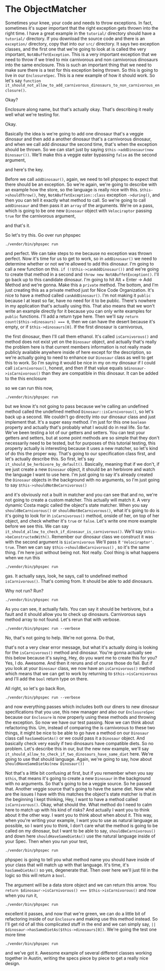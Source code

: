 # The ObjectMatcher

Sometimes your knee, your code and needs to throw exceptions. In fact, sometimes it's
super important that the right exception gets thrown into the right time. I have a
great example in the `tutorial/` directory should have a `tutorial/` directory. If you
download the source code and there is an `exception/` directory, copy that into our
`src/` directory. It says two exception classes, and the first one that we're going
to look at is called the very important, `NotABuffetException`. This is a very
important exception that we need to throw if we tried to mix carnivorous and non
carnivorous dinosaurs into the same enclosure. This is such an important thing that
we need to make sure there is a test for this exception being thrown. So this is
going to live in our `EnclosureSpec`. This is a new example of how it should work. So
let's say `function it_should_not_allow_to_add_carnivorous_dinosaurs_to_non_carnivorous_enclosure()`.

Okay?

Enclosure along name, but that's actually okay. That's describing it really well what
we're testing for.

Okay.

Basically the idea is we're going to add one dinosaur that's a veggie dinosaur and
then add a another dinosaur that's a carnivorous dinosaur, and when we call add
dinosaur the second time, that's when the exception should be thrown. So we can start
just by saying `$this->addDinosaur(new Dinosaur())`. We'll make this a veggie eater bypassing `false`
as the second argument,

and here's the key.

Before we call `addDinosaur()`, again, we need to tell phpspec to expect that
there should be an exception. So we're again, we're going to describe with an example
how the store, so the language is really nice with this. `$this->shouldThrow()`, hey, 
`NotABuffetException::class` exception `->during()`, and then you can tell it exactly what
method to call. So we're going to call `addDinosaur` and then pass it an `array` of the
arguments. We're on a pass, which is going to be one new `Dinosaur` object with
`Velociraptor` passing `true` for the carnivorous argument,

and that's it.

So let's try this. Go over run phpspec 

```terminal-silent
./vendor/bin/phpspec run
```

and perfect. We can take steps to me
because no exception was thrown perfect. Now it's time for us to get to work, so in
`addDinosaur()` we need to determine whether or not we're allowed to add this dinosaur.
I'm going to call a new function on this. `if (!$this->canAddDinosaur())` and we're
going to create that method in a second and `throw new NotABuffetException()`. I'll
go back up to this candidate dinosaur. I'm going to hit Alt + Enter -> Add Method and
we're gonna. Make this a `private` method. The bottom, and I'm just creating this as a
private method just for Nice Code Organization. It's nice to have a method called 
`canAddDinosaur()`. I'm not making it `public` because I at least so far, have no need for it
to be public. There's nowhere in my application that's actually using this. That also
means that we won't write an example directly for it because you can only write
examples for `public` functions. I'll add a return type here. Then we'll say 
`return count($this->dinosaurs) === 0`, then we can have the
desert because it's empty, or if `$this->dinosaurs[0]`. If the
first dinosaur is carnivorous,

the first dinosaur, then I'll call them ethanol. It's called `isCarnivorous()` and
method does not exist yet on the `Dinosaur` object, and actually that's really the
problem here is that current members information is not really made publicly
available anywhere inside of here except for the description, so we're actually going
to need to enhance our `Dinosaur` class as well to get this to work. So I'm saying it
would be nice in my on my dinosaur if I could call `isCarnivorous()`, honest, and then
if that value equals `$dinosaur->isCarnivorous()` than they are compatible in this
dinosaur. It can be added to the this enclosure

so we can run this now, 

```terminal-silent
./vendor/bin/phpspec run
```

but we know it's not going to pass because we're calling an
undefined method called the undefined method `Dinosaur::isCarnivorous()`, so
let's back up a second. We couldn't go directly into our dinosaur class and just
implement that. It's a super easy method. I'm just for this one `boolean` property and
actually that's probably what I would do in real life. So far. We've been testing a
lot of our getters and setters. You can test your getters and setters, but at some
point methods are so simple that they don't necessarily need to be tested, but for
purposes of this tutorial testing, this property actually is interesting because it
uses a new matcher, so let's kind of do this the proper way. That's going to our
specification class first, and let's actually describe this. So first, let's say 
`it_should_be_herbivore_by_default()`. Basically, meaning that if we don't, if we just
create a new `Dinosaur` object, it should be an herbivore and watch the language I want
to use here. I'm just going to say it's already created the `Dinosaur` objects in the
background with no arguments, so I'm just going to say `$this->shouldNotBeCarnivorous()`

and it's obviously not a built in matcher and you can see that and no, we're not
going to create a custom matcher. This actually will match it. A very dynamic Costa
magic called the object's state matcher. When you say `shouldBeCarnivorous()` or 
`shouldNotBeCarnivorous()`, what it's going to do is it's going to look for in 
`isCarnivorous()` method, onside of her, on top of her object, and check whether it's `true`
or `false`. Let's write one more example before we see this. We can say 
`it_should_allow_to_check_if_dinosaur_is_carnivorous()`. We'll say `$this->beConstructedWith()`.
Remember our dinosaur class we construct it was with the second argument is `$isCarnivorous`
We'll pass it `'Velociraptor'`. `true`. Then we can say `$this->shouldBeCarnivorous()`
, so it's the same thing. I'm here just without being not. Not really.
Cool thing is what happens when we run this 

```terminal-silent
./vendor/bin/phpspec run
```

gas. It actually says, look, he says,
call to undefined method `isCarnivorous()`. That's coming from. It should be able to add
dinosaurs.

Why not run? Run?

```terminal-silent
./vendor/bin/phpspec run
```

As you can see, it actually fails. You can say it should be herbivore, but a fault
and it should allow you to check up dinosaurs. Carnivorous says method array to not
found. Let's rerun that with verbose.

```terminal-silent
./vendor/bin/phpspec run --verbose
```

No, that's not going to help. We're not gonna. Do that,

that's not a very clear error message, but what it's actually doing is looking for
the `isCarnivorous()` method and dinosaur. You're gonna actually see this below because
it's saying, Hey, do you want me to create this for you? Yes, I do. Awesome. And then
it reruns and of course those do fail. But if you look at your `Dinosaur` class, we now
have an `isCarnivorous()`  method which means that we can get to work by
returning to `$this->isCarnivorous` and I'll add the `bool` return type on there.

All right, so let's go back Ron, 

```terminal-silent
./vendor/bin/phpspec run --verbose
```

and now everything passes which includes both our
diners to new dinosaur specifications that you use, this new manager and also our
`EnclosureSpec` because our `Enclosure` is now properly using these methods and throwing
the exception. So now we have our test passing. Now we can think about refactoring
this. Um, instead of comparing the is carnivorous to these two things, it might be
nice to be able to go have a method on our `Dinosaur` class call `hasSameDietAs()` or we
could pass it a `Dinosaur` object. And basically check very easily if two dinosaurs
have compatible diets. So no problem. Let's describe this in our, but the new new
example, we'll say `it_should_allow_to_check_if_two_dinosaurs_have_same_diet` here.
We're going to use that should language. Again, we're going to say, how about 
`shouldHaveSameDietAs(new Dinosaur())`

Not that's a little bit confusing at first, but if you remember
when you say `$this`, that means it's going to create a new `Dinosaur` in the background
with no arguments. So that's going to be a veggie source. So he passed that. Another
veggie source that's going to have the same diet. Now what are the issues I have with
this matches the object's state matcher is that in the beginning I kept thinking,
Hey, I want to have a method called `isCarnivorous()`. Okay, what should the. What
method do I need to calm here to match up with his kind of risks? And actually I want
you to think about it the other way. I want you to think about when about it. This
way, when you're writing your example, I want you to use as natural language as
possible, so I want you to think, I don't care what the method is going to be called
on my dinosaur, but I want to be able to say, `shouldBeCarnivorous()` and down here
`shouldHaveSameDietAs()` use the natural language inside of your Spec. Then when you
run your test, 

```terminal-silent
./vendor/bin/phpspec run
```

phpspec is going to tell you what method name you should have inside
of your class that will match up with that language. It's time, it's `hasSameDietAs()`
so yes, degenerate that. Then over here we'll just fill in the logic so this will
return a `bool`.

The argument will be a data store object and we can return this arrow. You 
`return $dinosaur->isCarnivorous() === $this->isCarnivorous()` and now when you run
it, 

```terminal-silent
./vendor/bin/phpspec run
```

excellent it passes, and now that we're green, we can do a little bit of
refactoring inside of our `Enclosure` and making use this method instead. So I'll get
rid of all this complicated stuff in the end and we can simply say, 
`|| $dinosaur->hasSameDietAs($this->dinosaurs[0])`. We're going the test one
more time 

```terminal-silent
./vendor/bin/phpspec run
```

and we've got it. Awesome example of several different classes working
together in Austin, writing the specs piece by piece to get a really nice design.